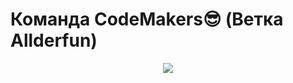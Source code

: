# Команда CodeMakers😎 (Ветка Allderfun)
<p align="center"><img src='[https://github-production-user-asset-6210df.s3.amazonaws.com/80254143/290783284-09af2bc9-1864-4f4b-b0a4-228c61083d97.gif?X-Amz-Algorithm=AWS4-HMAC-SHA256&X-Amz-Credential=AKIAIWNJYAX4CSVEH53A%2F20231215%2Fus-east-1%2Fs3%2Faws4_request&X-Amz-Date=20231215T093359Z&X-Amz-Expires=300&X-Amz-Signature=e0966312fe889762f1493b91c3c2fac3b290d97cce05cd7c1635501b7a811cfd&X-Amz-SignedHeaders=host&actor_id=80254143&key_id=0&repo_id=731955992](https://github.com/Filanq/taskills/assets/80254143/5d2a5e25-9c28-4323-a8ea-4f2dea0dd0bc)https://github.com/Filanq/taskills/assets/80254143/5d2a5e25-9c28-4323-a8ea-4f2dea0dd0bc'></p>

